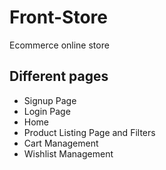 # Front-Store
Ecommerce online store

## Different pages
- Signup Page
- Login Page
- Home
- Product Listing Page and Filters
- Cart Management
- Wishlist Management

